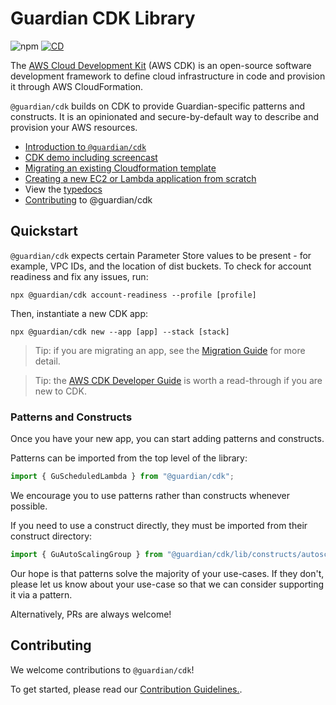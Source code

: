 # Guardian CDK Library

![npm][badge-npm] [![CD][badge-cd]][internal-cd-file]

[badge-cd]: https://github.com/guardian/cdk/actions/workflows/cd.yaml/badge.svg
[badge-npm]: https://img.shields.io/npm/v/@guardian/cdk?style=flat-square
[internal-cd-file]: https://github.com/guardian/cdk/actions/workflows/cd.yaml

The [AWS Cloud Development Kit](aws-cdk) (AWS CDK) is an open-source software
development framework to define cloud infrastructure in code and provision it
through AWS CloudFormation.

`@guardian/cdk` builds on CDK to provide Guardian-specific patterns and
constructs. It is an opinionated and secure-by-default way to describe and
provision your AWS resources.

- [Introduction to `@guardian/cdk`](./docs/001-general-usage.md)
- [CDK demo including screencast](https://github.com/guardian/cdk-demo)
- [Migrating an existing Cloudformation template](./docs/migration-guide.md)
- [Creating a new EC2 or Lambda application from scratch](./docs/002-starting-a-new-project.md)
- View the [typedocs](https://guardian.github.io/cdk/)
- [Contributing](#contributing) to @guardian/cdk

## Quickstart

`@guardian/cdk` expects certain Parameter Store values to be present - for
example, VPC IDs, and the location of dist buckets. To check for account
readiness and fix any issues, run:

    npx @guardian/cdk account-readiness --profile [profile]

Then, instantiate a new CDK app:

    npx @guardian/cdk new --app [app] --stack [stack]

> Tip: if you are migrating an app, see the [Migration
> Guide](./docs/migration-guide.md) for more detail.

> Tip: the [AWS CDK Developer
> Guide](https://docs.aws.amazon.com/cdk/v2/guide/home.html) is worth a
> read-through if you are new to CDK.

### Patterns and Constructs

Once you have your new app, you can start adding patterns and constructs.

Patterns can be imported from the top level of the library:

```typescript
import { GuScheduledLambda } from "@guardian/cdk";
```

We encourage you to use patterns rather than constructs whenever possible.

If you need to use a construct directly, they must be imported from their construct directory:

```typescript
import { GuAutoScalingGroup } from "@guardian/cdk/lib/constructs/autoscaling";
```

Our hope is that patterns solve the majority of your use-cases. If they don't,
please let us know about your use-case so that we can consider supporting it via
a pattern.

Alternatively, PRs are always welcome!

## Contributing

We welcome contributions to `@guardian/cdk`!

To get started, please read our [Contribution
Guidelines.](./docs/contributing.md).
